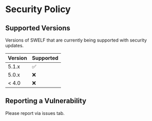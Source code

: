 # Security Policy

## Supported Versions

Versions of SWELF that are
currently being supported with security updates.

| Version | Supported          |
| ------- | ------------------ |
| 5.1.x   | :white_check_mark: |
| 5.0.x   | :x:                |
| < 4.0   | :x:                |

## Reporting a Vulnerability

Please report via issues tab.
